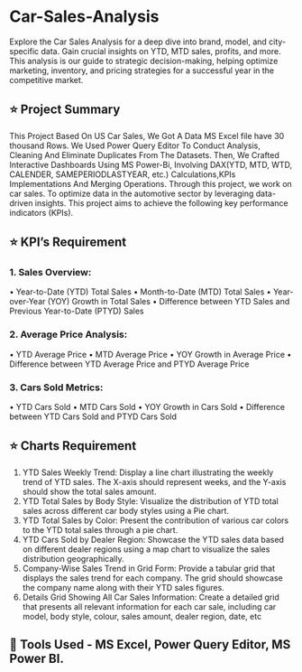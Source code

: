 # Car-Sales-Analysis
Explore the Car Sales Analysis for a deep dive into brand, model, and city-specific data. Gain crucial insights on YTD, MTD sales, profits, and more. This analysis is our guide to strategic decision-making, helping optimize marketing, inventory, and pricing strategies for a successful year in the competitive market.

## ⭐️ Project Summary
This Project Based On US Car Sales, We Got A Data MS Excel file have 30 thousand Rows. We Used Power Query Editor To Conduct Analysis, Cleaning And Eliminate Duplicates From The Datasets. Then, We Crafted Interactive Dashboards Using MS Power-Bi, Involving DAX(YTD, MTD, WTD, CALENDER, SAMEPERIODLASTYEAR, etc.) Calculations,KPIs Implementations And Merging Operations. Through this project, we work on car sales. To optimize data in the automotive sector by leveraging data-driven insights. This project aims to achieve the following key performance indicators (KPIs).

## ⭐️ KPI’s Requirement

### 1.	Sales Overview:
•	Year-to-Date (YTD) Total Sales
•	Month-to-Date (MTD) Total Sales
•	Year-over-Year (YOY) Growth in Total Sales
•	Difference between YTD Sales and Previous Year-to-Date (PTYD) Sales

### 2.	Average Price Analysis:
•	YTD Average Price
•	MTD Average Price
•	YOY Growth in Average Price
•	Difference between YTD Average Price and PTYD Average Price

### 3.	Cars Sold Metrics:
•	YTD Cars Sold
•	MTD Cars Sold
•	YOY Growth in Cars Sold
•	Difference between YTD Cars Sold and PTYD Cars Sold

## ⭐️ Charts Requirement

1.	YTD Sales Weekly Trend: Display a line chart illustrating the weekly trend of YTD sales. The X-axis should represent weeks, and the Y-axis should show the total sales amount.
2.	YTD Total Sales by Body Style: Visualize the distribution of YTD total sales across different car body styles using a Pie chart.
3.	YTD Total Sales by Color: Present the contribution of various car colors to the YTD total sales through a pie chart.
4.	YTD Cars Sold by Dealer Region: Showcase the YTD sales data based on different dealer regions using a map chart to visualize the sales distribution geographically.
5.	Company-Wise Sales Trend in Grid Form: Provide a tabular grid that displays the sales trend for each company. The grid should showcase the company name along with their YTD sales figures.
6.	Details Grid Showing All Car Sales Information: Create a detailed grid that presents all relevant information for each car sale, including car model, body style, colour, sales amount, dealer region, date, etc

## 🚀 Tools Used - MS Excel, Power Query Editor, MS Power BI.

